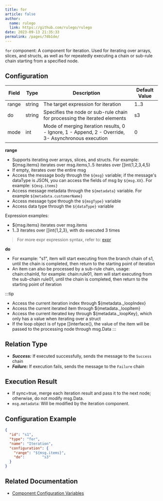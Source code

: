 ```yaml
---
title: for
article: false
author: 
  name: rulego
  link: https://github.com/rulego/rulego
date: 2023-09-13 21:35:33
permalink: /pages/7db1de/
---
```


`for` component: <Badge text="v0.22.0+"/> A component for iteration. Used for iterating over arrays, slices, and structs, as well as for repeatedly executing a chain or sub-rule chain starting from a specified node.

## Configuration

| Field | Type   | Description                                                                                        | Default Value |
|-------|--------|----------------------------------------------------------------------------------------------------|---------------|
| range | string | The target expression for iteration                                                                | 1..3          |
| do    | string | Specifies the node or sub-rule chain for processing the iterated elements                          | s3            |
| mode  | int    | Mode of merging iteration results, 0 - Ignore, 1 - Append, 2 - Override, 3- Asynchronous execution | 0             |

**range**
- Supports iterating over arrays, slices, and structs. For example: ${msg.items} iterates over msg.items,1..5 iterates over []int{1,2,3,4,5}
- If empty, iterates over the entire msg
- Access the message body through the `${msg}` variable; if the message's dataType is JSON, you can access the fields of msg by `${msg.XX}`. For example: `${msg.items}`
- Access message metadata through the `${metadata}` variable. For example `${metadata.customerName}`
- Access message type through the `${msgType}` variable
- Access data type through the `${dataType}` variable

Expression examples:
- ${msg.items} iterates over msg.items
- 1..3 iterates over []int{1,2,3}, with do executed 3 times
>For more expr expression syntax, refer to: [expr](https://expr-lang.org/docs/language-definition)

**do**
- For example: "s1", item will start executing from the branch chain of s1, until the chain is completed, then return to the starting point of iteration
- An item can also be processed by a sub-rule chain, usage: chain:chainId, for example: chain:rule01, item will start executing from the sub-chain rule01, until the chain is completed, then return to the starting point of iteration

:::tip
- Access the current iteration index through ${metadata._loopIndex}
- Access the current iterated item through ${metadata._loopItem}
- Access the current iterated key through ${metadata._loopKey}, which only has a value when iterating over a struct
- If the loop object is of type []interface{}, the value of the item will be passed to the processing node through msg.Data
:::
## Relation Type

- ***Success:*** If executed successfully, sends the message to the `Success` chain
- ***Failure:*** If execution fails, sends the message to the `Failure` chain

## Execution Result

- If sync=true, merge each iteration result and pass it to the next node; otherwise, do not modify msg.Data.
- `msg.metadata`: Will be modified by the iteration component.
## Configuration Example

```json
{
  "id": "s1",
  "type": "for",
  "name": "Iteration",
  "configuration": {
    "range": "${msg.items}",
    "do":        "s3"
  }
}
```

## Related Documentation

- [Component Configuration Variables](../../01.Guide/10.Advanced%20Topics/07.Component%20Configuration%20Variables.md)